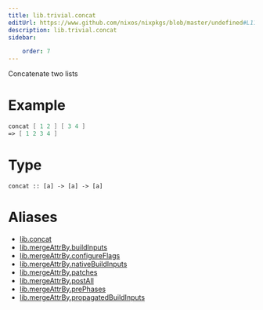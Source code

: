 ```yaml
---
title: lib.trivial.concat
editUrl: https://www.github.com/nixos/nixpkgs/blob/master/undefined#L111C12
description: lib.trivial.concat
sidebar:

    order: 7
---
```


Concatenate two lists

# Example

```nix
concat [ 1 2 ] [ 3 4 ]
=> [ 1 2 3 4 ]
```

# Type

```
concat :: [a] -> [a] -> [a]
```


# Aliases

- [lib.concat](/nix-doc-comments/reference/lib/lib-concat)
- [lib.mergeAttrBy.buildInputs](/nix-doc-comments/reference/lib/mergeattrby/lib-mergeattrby-buildinputs)
- [lib.mergeAttrBy.configureFlags](/nix-doc-comments/reference/lib/mergeattrby/lib-mergeattrby-configureflags)
- [lib.mergeAttrBy.nativeBuildInputs](/nix-doc-comments/reference/lib/mergeattrby/lib-mergeattrby-nativebuildinputs)
- [lib.mergeAttrBy.patches](/nix-doc-comments/reference/lib/mergeattrby/lib-mergeattrby-patches)
- [lib.mergeAttrBy.postAll](/nix-doc-comments/reference/lib/mergeattrby/lib-mergeattrby-postall)
- [lib.mergeAttrBy.prePhases](/nix-doc-comments/reference/lib/mergeattrby/lib-mergeattrby-prephases)
- [lib.mergeAttrBy.propagatedBuildInputs](/nix-doc-comments/reference/lib/mergeattrby/lib-mergeattrby-propagatedbuildinputs)


